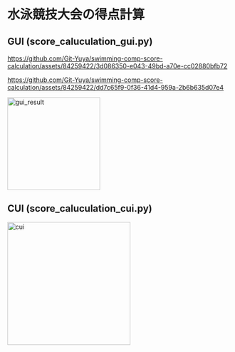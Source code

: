 # 水泳競技大会の得点計算

## GUI (score_caluculation_gui.py)

https://github.com/Git-Yuya/swimming-comp-score-calculation/assets/84259422/3d086350-e043-49bd-a70e-cc02880bfb72

https://github.com/Git-Yuya/swimming-comp-score-calculation/assets/84259422/dd7c65f9-0f36-41d4-959a-2b6b635d07e4

<img width="208" alt="gui_result" src="https://github.com/Git-Yuya/swimming-comp-score-calculation/assets/84259422/7d7d75de-c721-469c-8849-eb0dca368ecb">

## CUI (score_caluculation_cui.py)
<img width="276" alt="cui" src="https://github.com/Git-Yuya/swimming-comp-score-calculation/assets/84259422/8568a639-07ac-4edb-9d0c-e441e1e308bb">
